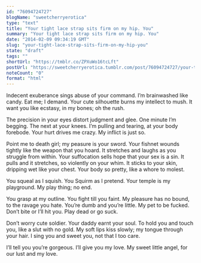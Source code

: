 ```yaml
---
id: "76094724727"
blogName: "sweetcherryerotica"
type: "text"
title: "Your tight lace strap sits firm on my hip. You"
summary: "Your tight lace strap sits firm on my hip. You"
date: "2014-02-09 09:34:19 GMT"
slug: "your-tight-lace-strap-sits-firm-on-my-hip-you"
state: "draft"
tags: ""
shortUrl: "https://tmblr.co/ZPXuWo16tcLft"
postUrl: "https://sweetcherryerotica.tumblr.com/post/76094724727/your-tight-lace-strap-sits-firm-on-my-hip-you"
noteCount: "0"
format: "html"
---
```


Indecent exuberance sings abuse of your command. I’m brainwashed like candy. Eat me; I demand. Your cute silhouette burns my intellect to mush. It want you like ecstasy, in my bones; oh the rush.

The precision in your eyes distort judgment and glee. One minute I’m begging. The next at your knees. I’m pulling and tearing, at your body forebode. Your hurt drives me crazy. My inflict is just so.

Point me to death girl; my peasure is your sword. Your fishnet wounds tightly like the weapon that you hoard. It stretches and laughs as you struggle from within. Your suffocation sells hope that your sex is a sin. It pulls and it stretches, so violently on your whim. It sticks to your skin, dripping wet like your chest. Your body so pretty, like a whore to molest.

You squeal as I squish. You Squirm as I pretend. Your temple is my playground. My play thing; no end.

You grasp at my outline. You fight till you faint. My pleasure has no bound, to the ravage you hate. You’re dumb and you’re little. My pet to be fucked. Don’t bite or I’ll hit you. Play dead or go suck.

Don’t worry cute soldier. Your daddy earnt your soul. To hold you and touch you, like a slut with no gold. My soft lips kiss slowly; my tongue through your hair. I sing you and sweet you, not that I too care.

I’ll tell you you’re gorgeous. I’ll give you my love. My sweet little angel, for our lust and my love.